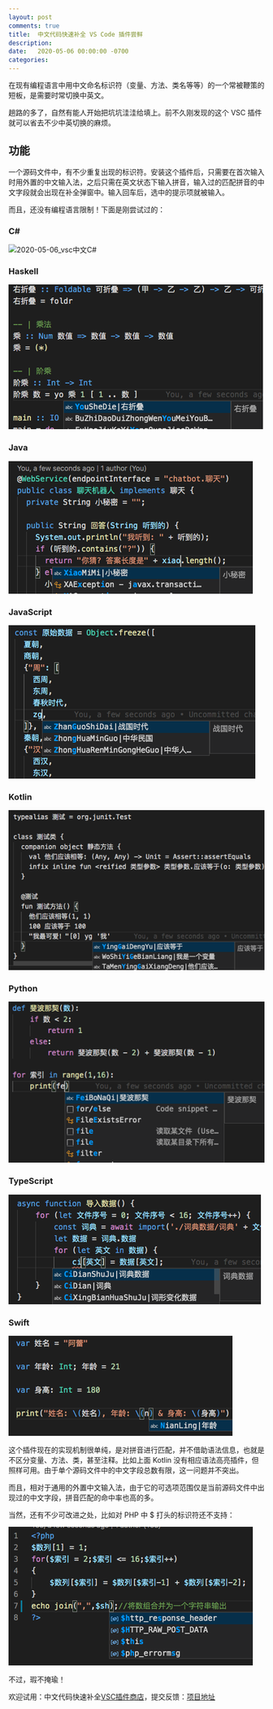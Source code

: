 ```yaml
---
layout: post
comments: true
title:  中文代码快速补全 VS Code 插件尝鲜
description: 
date:   2020-05-06 00:00:00 -0700
categories: 
---
```


在现有编程语言中用中文命名标识符（变量、方法、类名等等）的一个常被鞭策的短板，是需要时常切换中英文。

趟路的多了，自然有能人开始把坑坑洼洼给填上。前不久刚发现的这个 VSC 插件就可以省去不少中英切换的麻烦。

## 功能

一个源码文件中，有不少重复出现的标识符。安装这个插件后，只需要在首次输入时用外置的中文输入法，之后只需在英文状态下输入拼音，输入过的匹配拼音的中文字段就会出现在补全弹窗中。输入回车后，选中的提示项就被输入。

而且，还没有编程语言限制！下面是刚尝试过的：

### C#

![2020-05-06_vsc中文C#](../assets/2020-05-06_vsc中文C#.png)

### Haskell

![2020-05-06_vsc中文Haskell](../assets/2020-05-06_vsc中文Haskell.png)

### Java

![2020-05-06_vsc中文Java](../assets/2020-05-06_vsc中文Java.png)

### JavaScript

![2020-05-06_vsc中文JS](../assets/2020-05-06_vsc中文JS.png)

### Kotlin

![2020-05-06_vsc中文Kotlin](../assets/2020-05-06_vsc中文Kotlin.png)

### Python

![2020-05-06_vsc中文Python](../assets/2020-05-06_vsc中文Python.png)

### TypeScript

![2020-05-06_vsc中文TS](../assets/2020-05-06_vsc中文TS.png)

### Swift

![2020-05-06_vsc中文Swift](../assets/2020-05-06_vsc中文Swift.png)


这个插件现在的实现机制很单纯，是对拼音进行匹配，并不借助语法信息，也就是不区分变量、方法、类，甚至注释。比如上面 Kotlin 没有相应语法高亮插件，但照样可用。由于单个源码文件中的中文字段总数有限，这一问题并不突出。

而且，相对于通用的外置中文输入法，由于它的可选项范围仅是当前源码文件中出现过的中文字段，拼音匹配的命中率也高的多。

当然，还有不少可改进之处，比如对 PHP 中 $ 打头的标识符还不支持：

![2020-05-06_vsc中文PHP问题](../assets/2020-05-06_vsc中文PHP问题.png)

不过，瑕不掩瑜！

欢迎试用：中文代码快速补全[VSC插件商店](https://marketplace.visualstudio.com/items?itemName=CodeInChinese.ChineseInputAssistant)，提交反馈：[项目地址](https://github.com/program-in-chinese/vscode_Chinese_Input_Assistant)
